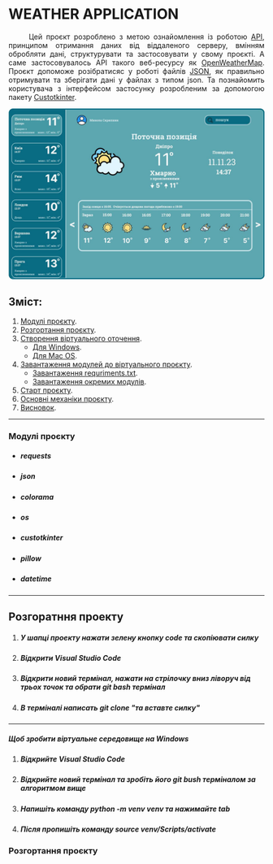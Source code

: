 <h1>WEATHER APPLICATION</h1>

<p style='text-align:  justify;'> 
    <span style='margin-left: 40px;'>Цей</span> 
    проєкт розроблено з метою ознайомлення із роботою 
    <a href='https://developer.mozilla.org/en-US/docs/Glossary/API'>API</a>, 
    принципом отримання даних від віддаленого серверу, вмінням обробляти дані, структурувати та застосовувати у свому проєкті. А саме застосовувалось API такого веб-ресурсу як 
    <a href='https://openweathermap.org/'>OpenWeatherMap</a>.
    Проєкт допоможе розібратисяс у роботі файлів
    <a href='https://www.json.org/json-uk.html'>JSON</a>, 
    як правильно отримувати та зберігати дані у файлах з типом json. Та познайомить користувача з інтерфейсом застосунку розробленим за допомогою пакету 
    <a href='https://customtkinter.tomschimansky.com/'>Custotkinter</a>.
</p>

<img src='/static/screen.png'>

<h2>Зміст:</h2>
<ol>
    <li>
        <a href='#all-modules'>Модулі проєкту</a>.
    </li>
    <li>
        <a href='#download-project'>Розгортання проєкту</a>.
    </li>
    <li>
        <a href='#create-venv'>Створення віртуального оточення</a>.
        <ul>
            <li>
                <a href='#windows'>Для Windows</a>.
            </li>
            <li>
                <a href='#mac-os'>Для Mac OS</a>.
            </li>
        </ul>
    </li>
    <li>
        <a href='#download-modules'>Завантаження модулей до віртуального проєкту</a>.
        <ul>
            <li>
                <a href='#requriments'>Завантаження requriments.txt</a>.
            </li>
            <li>
                <a href='#pip-install'>Завантаження окремих модулів</a>.
            </li>
        </ul>
    </li>
    <li>
        <a href='#start-project'>Старт проєкту</a>.
    </li>
    <li>
        <a href='#base-mechanics'>Основні механіки проєкту</a>.
    </li>
    <li>
        <a href='#result'>Висновок</a>.
    </li>
</ol>
<hr>
<h3 id='all-modules'>Модулі проєкту</h3>
<ul>
    <li>
        <h5>
            requests
        </h5>
    </li>
</ul>
<ul>
    <li>
        <h5>
            json
        </h5>
    </li>
</ul>
<ul>
    <li>
        <h5>
            colorama
        </h5>
    </li>
</ul>
<ul>
    <li>
        <h5>
            os
        </h5>
    </li>
</ul>
<ul>
    <li>
        <h5>
            custotkinter
        </h5>
    </li>
</ul>
<ul>
    <li>
        <h5>
            pillow
        </h5>
    </li>
</ul>
<ul>
    <li>
        <h5>
            datetime
        </h5>
    </li>
</ul>
<hr>
<h2>Розгоратння проекту</h2>
<ol>
    <li>
        <h5>
            У шапці проекту нажати зелену кнопку code та скопіювати силку
        </h5>
    </li>
    <li>
        <h5>
            Відкрити Visual Studio Code
        </h5>
    </li>
    <li>
        <h5>
            Відкрити новий термінал, нажати на стрілочку вниз ліворуч від трьох точок та обрати git bash термінал
        </h5>
    </li>
    <li>
        <h5>
            В терміналі написать git clone "та вставте силку" 
        </h5>
    </li>    
</ol>
<hr>
<h5>Щоб зробити віртуальне середовище на Windows</h5>
<ol>
    <li>
        <h5>
            Відкрийте Visual Studio Code
        </h5>
    </li>
    <li>
        <h5>
            Відкрийте новий термінал та зробіть його git bush терміналом за алгоритмом вище
        </h5>
    </li>  
    <li>
        <h5>
            Напишіть команду python -m venv venv та нажимайте tab
        </h5>
    </li>
    <li>
        <h5>
            Після пропишіть команду source venv/Scripts/activate
        </h5>
    </li>
</ol>
<h3 id='download-project'>Розгортання проєкту</h3>


